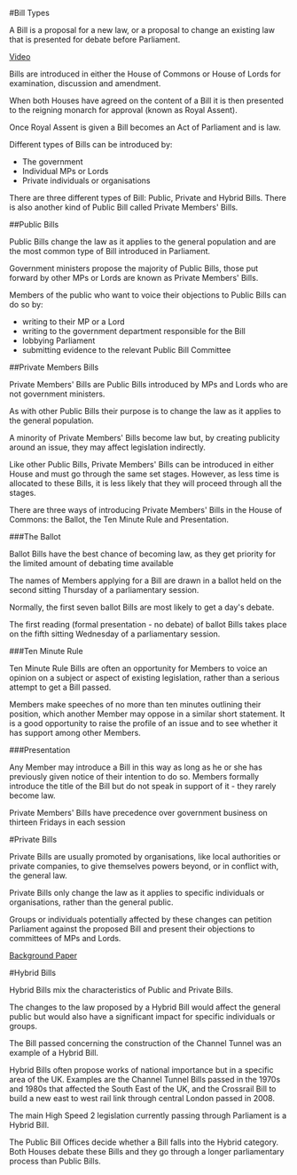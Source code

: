 #Bill Types

A Bill is a proposal for a new law, or a proposal to change an existing law that is presented for debate before Parliament.

[Video](https://www.youtube.com/watch?v=LaFgWniqd2Y)

Bills are introduced in either the House of Commons or House of Lords for examination, discussion and amendment.

When both Houses have agreed on the content of a Bill it is then presented to the reigning monarch for approval (known as Royal Assent).

Once Royal Assent is given a Bill becomes an Act of Parliament and is law.


Different types of Bills can be introduced by:

* The government
* Individual MPs or Lords
* Private individuals or organisations

There are three different types of Bill: Public, Private and Hybrid Bills. There is also another kind of Public Bill called Private Members' Bills.

##Public Bills

Public Bills change the law as it applies to the general population and are the most common type of Bill introduced in Parliament.

Government ministers propose the majority of Public Bills, those put forward by other MPs or Lords are known as Private Members' Bills.

Members of the public who want to voice their objections to Public Bills can do so by:

* writing to their MP or a Lord
* writing to the government department responsible for the Bill
* lobbying Parliament
* submitting evidence to the relevant Public Bill Committee

##Private Members Bills

Private Members' Bills are Public Bills introduced by MPs and Lords who are not government ministers.

As with other Public Bills their purpose is to change the law as it applies to the general population.

A minority of Private Members' Bills become law but, by creating publicity around an issue, they may affect legislation indirectly.

Like other Public Bills, Private Members' Bills can be introduced in either House and must go through the same set stages. However, as less time is allocated to these Bills, it is less likely that they will proceed through all the stages.

There are three ways of introducing Private Members' Bills in the House of Commons: the Ballot, the Ten Minute Rule and Presentation.

###The Ballot

Ballot Bills have the best chance of becoming law, as they get priority for the limited amount of debating time available

The names of Members applying for a Bill are drawn in a ballot held on the second sitting Thursday of a parliamentary session.

Normally, the first seven ballot Bills are most likely to get a day's debate.

The first reading (formal presentation - no debate) of ballot Bills takes place on the fifth sitting Wednesday of a parliamentary session.

###Ten Minute Rule

Ten Minute Rule Bills are often an opportunity for Members to voice an opinion on a subject or aspect of existing legislation, rather than a serious attempt to get a Bill passed.

Members make speeches of no more than ten minutes outlining their position, which another Member may oppose in a similar short statement. It is a good opportunity to raise the profile of an issue and to see whether it has support among other Members.

###Presentation

Any Member may introduce a Bill in this way as long as he or she has previously given notice of their intention to do so. Members formally introduce the title of the Bill but do not speak in support of it - they rarely become law.

Private Members' Bills have precedence over government business on thirteen Fridays in each session 

#Private Bills

Private Bills are usually promoted by organisations, like local authorities or private companies, to give themselves powers beyond, or in conflict with, the general law.

Private Bills only change the law as it applies to specific individuals or organisations, rather than the general public. 

Groups or individuals potentially affected by these changes can petition Parliament against the proposed Bill and present their objections to committees of MPs and Lords.

[Background Paper](http://researchbriefings.parliament.uk/ResearchBriefing/Summary/SN06508)

#Hybrid Bills

Hybrid Bills mix the characteristics of Public and Private Bills. 

The changes to the law proposed by a Hybrid Bill would affect the general public but would also have a significant impact for specific individuals or groups. 

The Bill passed concerning the construction of the Channel Tunnel was an example of a Hybrid Bill.

Hybrid Bills often propose works of national importance but in a specific area of the UK. Examples are the Channel Tunnel Bills passed in the 1970s and 1980s that affected the South East of the UK, and the Crossrail Bill to build a new east to west rail link through central London passed in 2008.

The main High Speed 2 legislation currently passing through Parliament is a Hybrid Bill.

The Public Bill Offices decide whether a Bill falls into the Hybrid category. Both Houses debate these Bills and they go through a longer parliamentary process than Public Bills.